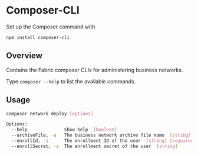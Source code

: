 # Composer-CLI

Set up the Composer command with

```
npm install composer-cli
```

## Overview
Contains the Fabric composer CLIs for administering business networks.

Type `composer --help` to list the available commands.

## Usage

```bash  
composer network deploy [options]

Options:
  --help              Show help  [boolean]
  --archiveFile, -a   The business network archive file name  [string] [required]
  --enrollId, -i      The enrollment ID of the user  [string] [required]
  --enrollSecret, -s  The enrollment secret of the user  [string]
```
